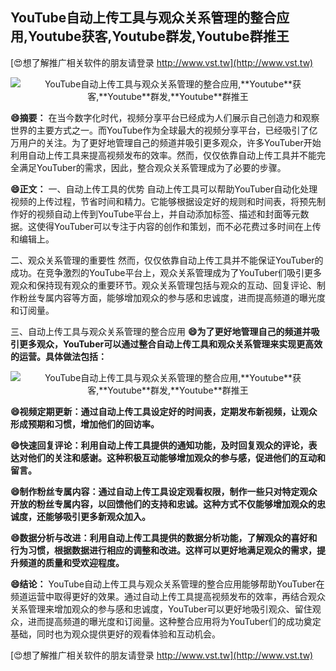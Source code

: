 ## **YouTube自动上传工具与观众关系管理的整合应用,**Youtube**获客,**Youtube**群发,**Youtube**群推王**

[😍想了解推广相关软件的朋友请登录 http://www.vst.tw](http://www.vst.tw)

 <center><img src="https://vst.tw/MP4/tuiguang/png/2.png" alt="YouTube自动上传工具与观众关系管理的整合应用,**Youtube**获客,**Youtube**群发,**Youtube**群推王"></center>

**😄摘要：**
在当今数字化时代，视频分享平台已经成为人们展示自己创造力和观察世界的主要方式之一。而YouTube作为全球最大的视频分享平台，已经吸引了亿万用户的关注。为了更好地管理自己的频道并吸引更多观众，许多YouTuber开始利用自动上传工具来提高视频发布的效率。然而，仅仅依靠自动上传工具并不能完全满足YouTuber的需求，因此，整合观众关系管理成为了必要的步骤。

**😄正文：**
一、自动上传工具的优势
自动上传工具可以帮助YouTuber自动化处理视频的上传过程，节省时间和精力。它能够根据设定好的规则和时间表，将预先制作好的视频自动上传到YouTube平台上，并自动添加标签、描述和封面等元数据。这使得YouTuber可以专注于内容的创作和策划，而不必花费过多时间在上传和编辑上。

二、观众关系管理的重要性
然而，仅仅依靠自动上传工具并不能保证YouTuber的成功。在竞争激烈的YouTube平台上，观众关系管理成为了YouTuber们吸引更多观众和保持现有观众的重要环节。观众关系管理包括与观众的互动、回复评论、制作粉丝专属内容等方面，能够增加观众的参与感和忠诚度，进而提高频道的曝光度和订阅量。

三、自动上传工具与观众关系管理的整合应用
**😄为了更好地管理自己的频道并吸引更多观众，YouTuber可以通过整合自动上传工具和观众关系管理来实现更高效的运营。具体做法包括：**

 <center><img src="https://vst.tw/MP4/tuiguang/png/2.png" alt="YouTube自动上传工具与观众关系管理的整合应用,**Youtube**获客,**Youtube**群发,**Youtube**群推王"></center>

**😄视频定期更新：通过自动上传工具设定好的时间表，定期发布新视频，让观众形成预期和习惯，增加他们的回访率。**

**😄快速回复评论：利用自动上传工具提供的通知功能，及时回复观众的评论，表达对他们的关注和感谢。这种积极互动能够增加观众的参与感，促进他们的互动和留言。**

**😄制作粉丝专属内容：通过自动上传工具设定观看权限，制作一些只对特定观众开放的粉丝专属内容，以回馈他们的支持和忠诚。这种方式不仅能够增加观众的忠诚度，还能够吸引更多新观众加入。**

**😄数据分析与改进：利用自动上传工具提供的数据分析功能，了解观众的喜好和行为习惯，根据数据进行相应的调整和改进。这样可以更好地满足观众的需求，提升频道的质量和受欢迎程度。**

**😄结论：**
YouTube自动上传工具与观众关系管理的整合应用能够帮助YouTuber在频道运营中取得更好的效果。通过自动上传工具提高视频发布的效率，再结合观众关系管理来增加观众的参与感和忠诚度，YouTuber可以更好地吸引观众、留住观众，进而提高频道的曝光度和订阅量。这种整合应用将为YouTuber们的成功奠定基础，同时也为观众提供更好的观看体验和互动机会。

[😍想了解推广相关软件的朋友请登录 http://www.vst.tw](http://www.vst.tw)



